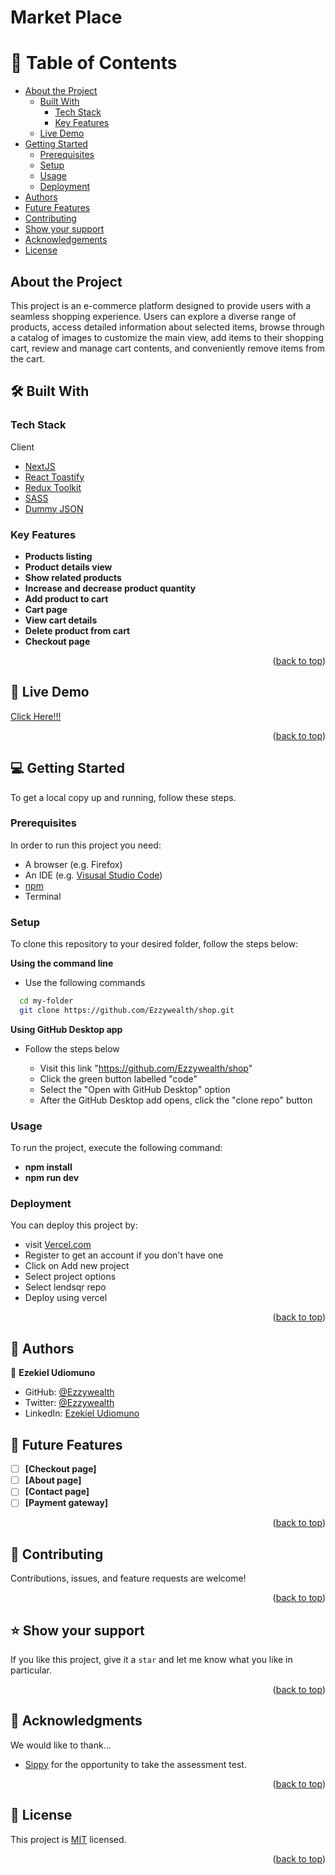 <a name="readme-top"></a>

# Market Place

# 📗 Table of Contents

- [About the Project](#about-project)
  - [Built With](#built-with)
    - [Tech Stack](#tech-stack)
    - [Key Features](#key-features)
  - [Live Demo](#live-demo)
- [Getting Started](#getting-started)
  - [Prerequisites](#prerequisites)
  - [Setup](#setup)
  - [Usage](#usage)
  - [Deployment](#triangular_flag_on_post-deployment)
- [Authors](#authors)
- [Future Features](#future-features)
- [Contributing](#contributing)
- [Show your support](#support)
- [Acknowledgements](#acknowledgements)
- [License](#license)

## About the Project <a name="about-project"></a>

This project is an e-commerce platform designed to provide users with a seamless shopping experience. Users can explore a diverse range of products, access detailed information about selected items, browse through a catalog of images to customize the main view, add items to their shopping cart, review and manage cart contents, and conveniently remove items from the cart.

## 🛠 Built With <a name="built-with"></a>

### Tech Stack <a name="tech-stack"></a>

<summary>Client</summary>
<ul>
  <li><a href="https://reactjs.org/">NextJS</a></li>
  <li><a href="https://www.npmjs.com/package/react-toastify">React Toastify</a></li>
  <li><a href="https://redux.js.org/redux-toolkit/overview">Redux Toolkit</a></li>
  <li><a href="https://sass-lang.com/documentation/">SASS</a></li>
  <li><a href="https://dummyjson.com/">Dummy JSON</a></li>

</ul>

### Key Features <a name="key-features"></a>

- **Products listing**
- **Product details view**
- **Show related products**
- **Increase and decrease product quantity**
- **Add product to cart**
- **Cart page**
- **View cart details**
- **Delete product from cart**
- **Checkout page**

<p align="right">(<a href="#readme-top">back to top</a>)</p>

## 🚀 Live Demo <a name="live-demo"></a>

[Click Here!!!](https://ezekiel-udiomuno-lendsqr-fe-test.vercel.app/)

<p align="right">(<a href="#readme-top">back to top</a>)</p>

## 💻 Getting Started <a name="getting-started"></a>

To get a local copy up and running, follow these steps.

### Prerequisites

In order to run this project you need:

- A browser (e.g. Firefox)
- An IDE (e.g. [Visusal Studio Code](https://code.visualstudio.com/download))
- [npm](https://nodejs.org/en/)
- Terminal

### Setup

To clone this repository to your desired folder, follow the steps below:

**Using the command line**

- Use the following commands

```sh
  cd my-folder
  git clone https://github.com/Ezzywealth/shop.git
```

**Using GitHub Desktop app**

- Follow the steps below

  - Visit this link "https://github.com/Ezzywealth/shop"
  - Click the green button labelled "code"
  - Select the "Open with GitHub Desktop" option
  - After the GitHub Desktop add opens, click the "clone repo" button

### Usage

To run the project, execute the following command:

- **npm install**
- **npm run dev**

### Deployment

You can deploy this project by:

- visit [Vercel.com](https://vercel.com)
- Register to get an account if you don't have one
- Click on Add new project
- Select project options
- Select lendsqr repo
- Deploy using vercel

<p align="right">(<a href="#readme-top">back to top</a>)</p>

## 👥 Authors <a name="authors"></a>

👤 **Ezekiel Udiomuno**

- GitHub: [@Ezzywealth](https://github.com/Ezzywealth)
- Twitter: [@Ezzywealth](https://twitter.com/EzzyWealth)
- LinkedIn: [Ezekiel Udiomuno](https://linkedin.com/in/ezekiel-udiomnuno)

## 🔭 Future Features <a name="future-features"></a>

- [ ] **[Checkout page]**
- [ ] **[About page]**
- [ ] **[Contact page]**
- [ ] **[Payment gateway]**

<p align="right">(<a href="#readme-top">back to top</a>)</p>

## 🤝 Contributing <a name="contributing"></a>

Contributions, issues, and feature requests are welcome!

<p align="right">(<a href="#readme-top">back to top</a>)</p>

## ⭐️ Show your support <a name="support"></a>

If you like this project, give it a `star` and let me know what you like in
particular.

<p align="right">(<a href="#readme-top">back to top</a>)</p>

## 🙏 Acknowledgments <a name="acknowledgements"></a>

We would like to thank...

- [Sippy](https://www.sippy.life/) for the opportunity to take the assessment test.

<p align="right">(<a href="#readme-top">back to top</a>)</p>

## 📝 License <a name="license"></a>

This project is [MIT](./LICENSE.md) licensed.

<p align="right">(<a href="#readme-top">back to top</a>)</p>
